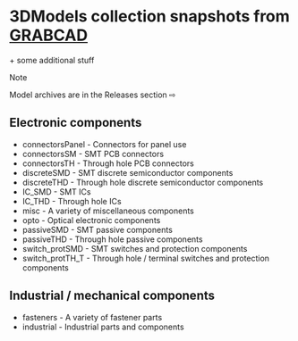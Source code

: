 # 3DModels collection snapshots from [GRABCAD](https://grabcad.com/alex.fedorov-3)
\+ some additional stuff

> [!NOTE]  
> Model archives are in the Releases section ⇨

## Electronic components
* connectorsPanel - Connectors for panel use
* connectorsSM - SMT PCB connectors
* connectorsTH - Through hole PCB connectors
* discreteSMD - SMT discrete semiconductor components
* discreteTHD - Through hole discrete semiconductor components
* IC_SMD - SMT ICs
* IC_THD - Through hole ICs
* misc - A variety of miscellaneous components
* opto - Optical electronic components
* passiveSMD - SMT passive components
* passiveTHD - Through hole passive components
* switch_protSMD - SMT switches and protection components
* switch_protTH_T - Through hole / terminal switches and protection components

## Industrial / mechanical components
* fasteners - A variety of fastener parts
* industrial - Industrial parts and components
